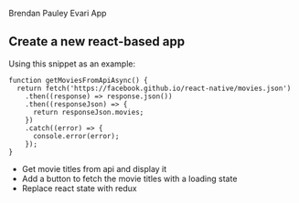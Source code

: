 Brendan Pauley Evari App

## Create a new react-based app

Using this snippet as an example:

```
function getMoviesFromApiAsync() {
  return fetch('https://facebook.github.io/react-native/movies.json')
    .then((response) => response.json())
    .then((responseJson) => {
      return responseJson.movies;
    })
    .catch((error) => {
      console.error(error);
    });
}
```

- Get movie titles from api and display it
- Add a button to fetch the movie titles with a loading state
- Replace react state with redux